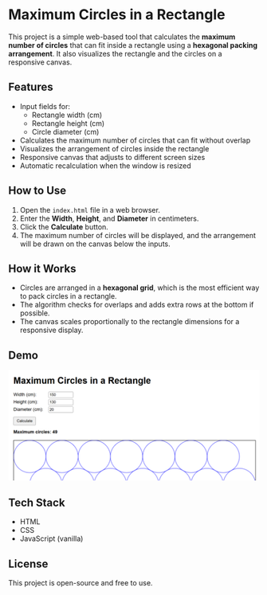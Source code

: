 # Maximum Circles in a Rectangle

This project is a simple web-based tool that calculates the **maximum number of circles** that can fit inside a rectangle using a **hexagonal packing arrangement**. It also visualizes the rectangle and the circles on a responsive canvas.

## Features

- Input fields for:
  - Rectangle width (cm)
  - Rectangle height (cm)
  - Circle diameter (cm)
- Calculates the maximum number of circles that can fit without overlap
- Visualizes the arrangement of circles inside the rectangle
- Responsive canvas that adjusts to different screen sizes
- Automatic recalculation when the window is resized

## How to Use

1. Open the `index.html` file in a web browser.
2. Enter the **Width**, **Height**, and **Diameter** in centimeters.
3. Click the **Calculate** button.
4. The maximum number of circles will be displayed, and the arrangement will be drawn on the canvas below the inputs.

## How it Works

- Circles are arranged in a **hexagonal grid**, which is the most efficient way to pack circles in a rectangle.
- The algorithm checks for overlaps and adds extra rows at the bottom if possible.
- The canvas scales proportionally to the rectangle dimensions for a responsive display.

## Demo

![Screenshot](screenshot.png)  

## Tech Stack

- HTML
- CSS
- JavaScript (vanilla)

## License

This project is open-source and free to use.

